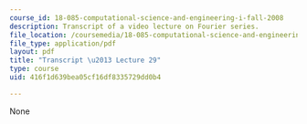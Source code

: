 ```yaml
---
course_id: 18-085-computational-science-and-engineering-i-fall-2008
description: Transcript of a video lecture on Fourier series.
file_location: /coursemedia/18-085-computational-science-and-engineering-i-fall-2008/416f1d639bea05cf16df8335729dd0b4_18-085F08-L29.pdf
file_type: application/pdf
layout: pdf
title: "Transcript \u2013 Lecture 29"
type: course
uid: 416f1d639bea05cf16df8335729dd0b4

---
```

None